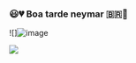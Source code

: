 ### 😃💔 Boa tarde neymar 🇧🇷🎱

![]![image](https://github.com/duduzin-toddyn/duduzin-toddyn/assets/143807417/ea906437-c29e-4196-93f0-18d9c627e6c3)



![](https://media.tenor.com/TLhWkKdr770AAAAd/giga-chad.gif)

